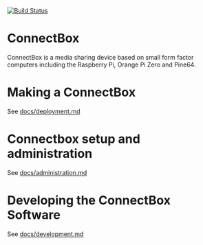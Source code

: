 [![Build Status](https://travis-ci.org/ConnectBox/connectbox-pi.svg?branch=master)](https://travis-ci.org/ConnectBox/connectbox-pi)

# ConnectBox

ConnectBox is a media sharing device based on small form factor computers including the Raspberry Pi, Orange Pi Zero and Pine64.

# Making a ConnectBox

See [docs/deployment.md](docs/deployment.md)

# Connectbox setup and administration

See [docs/administration.md](docs/administration.md)

# Developing the ConnectBox Software

See [docs/development.md](docs/development.md)

